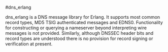 #dns_erlang

dns_erlang is a DNS message library for Erlang. It supports most common record types, MD5 TSIG authenticated messages and EDNS0. Functionality for constructing or querying a nameserver beyond interpreting wire messages is not provided. Similarly, although DNSSEC header bits and record types are understood there is no provision for record signing or verification at present.